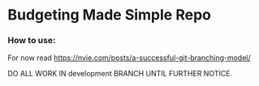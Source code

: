 # Budgeting Made Simple Repo

### How to use:
For now read https://nvie.com/posts/a-successful-git-branching-model/

DO ALL WORK IN development BRANCH UNTIL FURTHER NOTICE.


